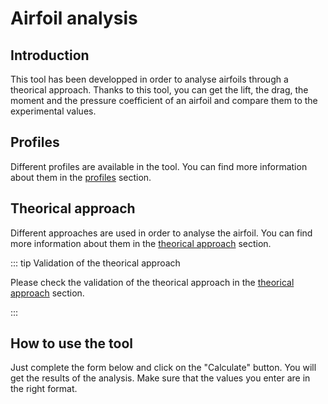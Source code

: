 # Airfoil analysis <Badge type="tip" text="^1.1.0" />

## Introduction

This tool has been developped in order to analyse airfoils through a theorical approach.
Thanks to this tool, you can get the lift, the drag, the moment and the pressure coefficient of an airfoil and compare them to the experimental values.

## Profiles

Different profiles are available in the tool. You can find more information about them in the [profiles](./profiles/) section.

## Theorical approach

Different approaches are used in order to analyse the airfoil. You can find more information about them in the [theorical approach](./theorical-approach/) section.

::: tip Validation of the theorical approach

Please check the validation of the theorical approach in the [theorical approach](./theorical-approach/#validation) section.

:::

## How to use the tool

Just complete the form below and click on the "Calculate" button. You will get the results of the analysis.
Make sure that the values you enter are in the right format.